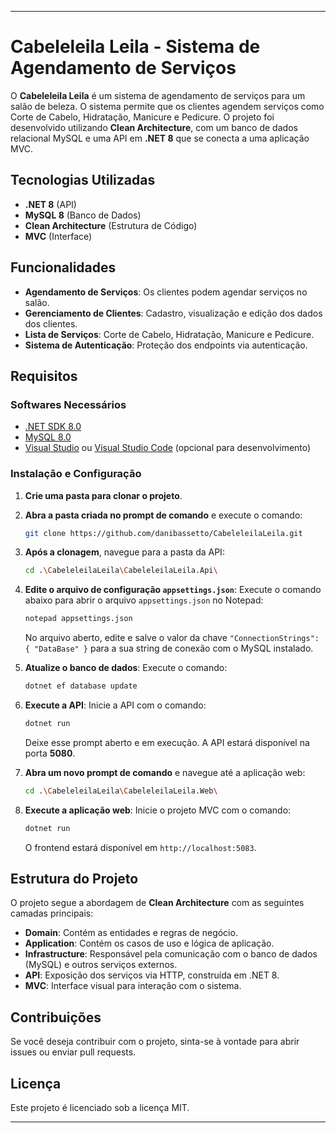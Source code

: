 
---

# Cabeleleila Leila - Sistema de Agendamento de Serviços

O **Cabeleleila Leila** é um sistema de agendamento de serviços para um salão de beleza. O sistema permite que os clientes agendem serviços como Corte de Cabelo, Hidratação, Manicure e Pedicure. O projeto foi desenvolvido utilizando **Clean Architecture**, com um banco de dados relacional MySQL e uma API em **.NET 8** que se conecta a uma aplicação MVC.

## Tecnologias Utilizadas

- **.NET 8** (API)
- **MySQL 8** (Banco de Dados)
- **Clean Architecture** (Estrutura de Código)
- **MVC** (Interface)

## Funcionalidades

- **Agendamento de Serviços**: Os clientes podem agendar serviços no salão.
- **Gerenciamento de Clientes**: Cadastro, visualização e edição dos dados dos clientes.
- **Lista de Serviços**: Corte de Cabelo, Hidratação, Manicure e Pedicure.
- **Sistema de Autenticação**: Proteção dos endpoints via autenticação.

## Requisitos

### Softwares Necessários

- [.NET SDK 8.0](https://dotnet.microsoft.com/download/dotnet/8.0)
- [MySQL 8.0](https://dev.mysql.com/downloads/mysql/)
- [Visual Studio](https://visualstudio.microsoft.com/) ou [Visual Studio Code](https://code.visualstudio.com/) (opcional para desenvolvimento)

### Instalação e Configuração

1. **Crie uma pasta para clonar o projeto**.
   
2. **Abra a pasta criada no prompt de comando** e execute o comando:
   ```bash
   git clone https://github.com/danibassetto/CabeleleilaLeila.git
   ```

3. **Após a clonagem**, navegue para a pasta da API:
   ```bash
   cd .\CabeleleilaLeila\CabeleleilaLeila.Api\
   ```

4. **Edite o arquivo de configuração `appsettings.json`**:
   Execute o comando abaixo para abrir o arquivo `appsettings.json` no Notepad:
   ```bash
   notepad appsettings.json
   ```
   No arquivo aberto, edite e salve o valor da chave `"ConnectionStrings": { "DataBase" }` para a sua string de conexão com o MySQL instalado.

5. **Atualize o banco de dados**:
   Execute o comando:
   ```bash
   dotnet ef database update
   ```

6. **Execute a API**:
   Inicie a API com o comando:
   ```bash
   dotnet run
   ```
   Deixe esse prompt aberto e em execução. A API estará disponível na porta **5080**.

7. **Abra um novo prompt de comando** e navegue até a aplicação web:
   ```bash
   cd .\CabeleleilaLeila\CabeleleilaLeila.Web\
   ```

8. **Execute a aplicação web**:
   Inicie o projeto MVC com o comando:
   ```bash
   dotnet run
   ```
   O frontend estará disponível em `http://localhost:5083`.

## Estrutura do Projeto

O projeto segue a abordagem de **Clean Architecture** com as seguintes camadas principais:

- **Domain**: Contém as entidades e regras de negócio.
- **Application**: Contém os casos de uso e lógica de aplicação.
- **Infrastructure**: Responsável pela comunicação com o banco de dados (MySQL) e outros serviços externos.
- **API**: Exposição dos serviços via HTTP, construída em .NET 8.
- **MVC**: Interface visual para interação com o sistema.

## Contribuições

Se você deseja contribuir com o projeto, sinta-se à vontade para abrir issues ou enviar pull requests.

## Licença

Este projeto é licenciado sob a licença MIT.

---